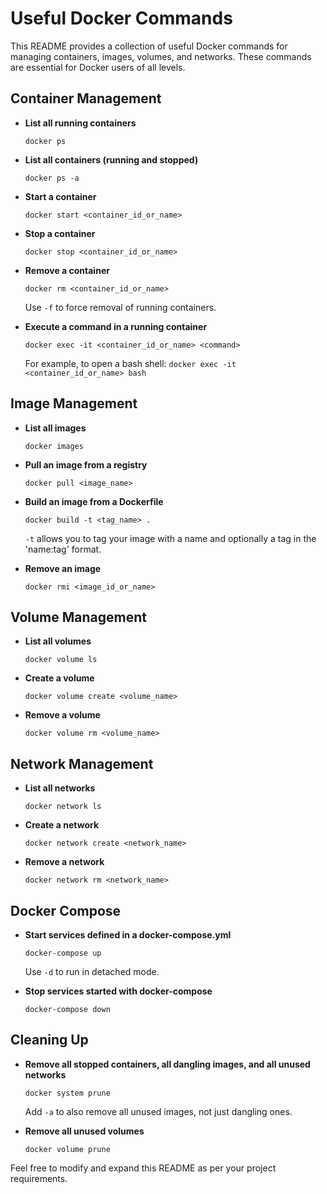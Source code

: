 # Useful Docker Commands

This README provides a collection of useful Docker commands for managing containers, images, volumes, and networks. These commands are essential for Docker users of all levels.

## Container Management

- **List all running containers**
  ```
  docker ps
  ```

- **List all containers (running and stopped)**
  ```
  docker ps -a
  ```

- **Start a container**
  ```
  docker start <container_id_or_name>
  ```

- **Stop a container**
  ```
  docker stop <container_id_or_name>
  ```

- **Remove a container**
  ```
  docker rm <container_id_or_name>
  ```
  Use `-f` to force removal of running containers.

- **Execute a command in a running container**
  ```
  docker exec -it <container_id_or_name> <command>
  ```
  For example, to open a bash shell: `docker exec -it <container_id_or_name> bash`

## Image Management

- **List all images**
  ```
  docker images
  ```

- **Pull an image from a registry**
  ```
  docker pull <image_name>
  ```

- **Build an image from a Dockerfile**
  ```
  docker build -t <tag_name> .
  ```
  `-t` allows you to tag your image with a name and optionally a tag in the 'name:tag' format.

- **Remove an image**
  ```
  docker rmi <image_id_or_name>
  ```

## Volume Management

- **List all volumes**
  ```
  docker volume ls
  ```

- **Create a volume**
  ```
  docker volume create <volume_name>
  ```

- **Remove a volume**
  ```
  docker volume rm <volume_name>
  ```

## Network Management

- **List all networks**
  ```
  docker network ls
  ```

- **Create a network**
  ```
  docker network create <network_name>
  ```

- **Remove a network**
  ```
  docker network rm <network_name>
  ```

## Docker Compose

- **Start services defined in a docker-compose.yml**
  ```
  docker-compose up
  ```
  Use `-d` to run in detached mode.

- **Stop services started with docker-compose**
  ```
  docker-compose down
  ```

## Cleaning Up

- **Remove all stopped containers, all dangling images, and all unused networks**
  ```
  docker system prune
  ```
  Add `-a` to also remove all unused images, not just dangling ones.

- **Remove all unused volumes**
  ```
  docker volume prune
  ```

Feel free to modify and expand this README as per your project requirements.
